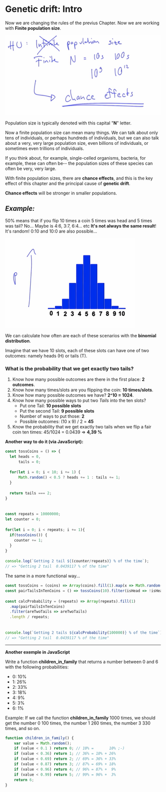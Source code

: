 # Genetic drift: Intro

Now we are changing the rules of the previus Chapter. 
Now we are working with **Finite population size**.

![finite](../assets/finite.png "finite")

Population size is typically denoted
with this capital "**N**" letter.

Now a finite population size can mean many things.
We can talk about only tens of individuals,
or perhaps hundreds of individuals,
but we can also talk about a very, very large population size,
even billions of individuals,
or sometimes even trillions of individuals.

If you think about, for example, single-celled organisms,
bacteria, for example,
these can often be--
the population sizes of these species can often be very, very large.

With finite population sizes,
there are **chance effects**,
and this is the key effect of this chapter
and the principal cause of **genetic drift**.

**Chance effects** will be stronger in smaller populations.

## *Example:*

50% means that if you flip 10 times a coin 5 times was head and 5 times was tail? 
No... Maybe is 4:6, 3:7, 6:4... etc **It's not always the same result**!
It's random! 0:10 and 10:0 are also possible...

![coinprob](../assets/coinprob.png "coinprob")

We can calculate how often are each of these scenarios with 
the **binomial distribution**.

Imagine that we have 10 slots, each of these slots can have one of two outcomes:
namely heads (H) or tails (T).
 
### **What is the probability that we get exactly two tails?**

1. Know
how many possible outcomes are there in the first place: **2 outcomes**.
2. Know how many times/slots are you flipping the coin: **10 times/slots**.
3. Know how many possible outcomes we have? **2^10 = 1024**.
4. Know how many possible ways to put two *Tails* into the ten slots?
    * Put one Tail: **10 possible slots**
    * Put the second Tail: **9 possible slots**
    * Number of ways to put those: **2**
    * Possible outcomes: (10 x 9) / 2 = **45**
5. Know the probability
that we get exactly two tails when we flip a fair coin ten times: 45/1024 = 0.0439 => **4,39 %**

**Another way to do it (via JavaScript):**

```javascript 
const tossCoins = () => {
  let heads = 0,
      tails = 0;

  for(let i = 0; i < 10; i += 1) {
      Math.random() < 0.5 ? heads += 1 : tails += 1;
  }
  
  return tails === 2;
}


const repeats = 10000000;
let counter = 0;

for(let i = 0; i < repeats; i += 1){
  if(tossCoins()) {
    counter += 1;
  }
}

console.log(`Getting 2 tail ${(counter/repeats)} % of the time`);
// => "Getting 2 tail  0.0439117 % of the time"
```

The same in a more functional way...

```javascript
const tossCoins = (coins) => Array(coins).fill(1).map(x => Math.random() < 0.5);
const pairTailsInTenCoins = () => tossCoins(10).filter(isHead => !isHead).length === 2;

const calcProbability = (repeats) => Array(repeats).fill(1)
  .map(pairTailsInTenCoins)
  .filter(areTwoTails => areTwoTails)
  .length / repeats;


console.log(`Getting 2 tails ${calcProbability(100000)} % of the time`);
// => "Getting 2 tail  0.0439117 % of the time"
```

----------------
**Another exemple in JavaScript**

Write a function **children_in_family** that returns a number between 0 and 6 with the following probabilities:

* 0: 10%
* 1: 26%
* 2: 33%
* 3: 18%
* 4: 9%
* 5: 3%
* 6: 1%

Example: If we call the function **children_in_family** 1000 times, we should get the number 0 100 times, the number 1 260 times, the number 3 330 times, and so on.

```javascript
function children_in_family() {
    var value = Math.random();
    if (value < 0.1 ) return 0; // 10% =       10% ;-)
    if (value < 0.36) return 1; // 36% = 10% + 26%
    if (value < 0.69) return 2; // 69% = 36% + 33%
    if (value < 0.87) return 3; // 87% = 69% + 18%
    if (value < 0.96) return 4; // 96% = 87% +  9%
    if (value < 0.99) return 5; // 99% = 96% +  3%
    return 6;
}
```

